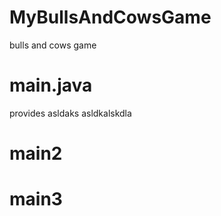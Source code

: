 # MyBullsAndCowsGame
bulls and cows game

# main.java
provides asldaks
asldkalskdla


# main2
# main3
